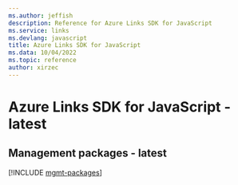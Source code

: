 ```yaml
---
ms.author: jeffish
description: Reference for Azure Links SDK for JavaScript
ms.service: links
ms.devlang: javascript
title: Azure Links SDK for JavaScript
ms.data: 10/04/2022
ms.topic: reference
author: xirzec
---
```

# Azure Links SDK for JavaScript - latest

## Management packages - latest
[!INCLUDE [mgmt-packages](links-mgmt-index.md)]